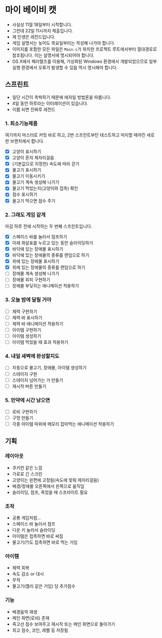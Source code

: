# 마이 베이비 캣
- 사실상 11월 18일부터 시작합니다.
- 그런데 22일 11시까지 제출입니다.
- 제 인생은 레전드입니다.
- 게임 설명서는 늦어도 목요일부터는 작성해 나가야 합니다.
- 이미지를 포함한 모든 파일은 `Main.c`가 위치한 프로젝트 루트에서부터 절대경로로 참조됩니다. 이는 설명서에 명시되어야 합니다.
- OS X에서 페러렐즈를 이용해, 가상화된 Windows 환경에서 개발되었으므로 일부 실행 환경에서 오류가 발생할 수 있음 역시 명시해야 합니다.

## 스프린트
- 일단 시간이 촉박하기 때문에 애자일 방법론을 따릅니다.
- 4일 동안 하루라는 이터레이션이 있습니다.
- 이쯤 되면 진짜루 레전드

### 1. 최소기능제품
여기까지 마스터로 커밋 바로 하고, 2번 스프린트부턴 테스트하고 머지할 때까진 새로 판 브랜치에서 합니다.

- [x] 고양이 표시하기
- [x] 고양이 혼자 제자리걸음
- [x] (기본값으로 지정한) 속도에 따라 걷기
- [x] 물고기 표시하기
- [x] 물고기 이동시키기
- [x] 물고기 계속 생성해 나가기
- [x] 물고기 먹었는지(고양이와 접촉) 확인
- [x] 점수 표시하기
- [x] 물고기 먹으면 점수 주기

### 2. 그래도 게임 같게
마감 하루 전에 시작하는 두 번째 스프린트입니다.

- [x] 스페이스 바를 눌러서 점프하기
- [x] 아래 화살표를 누르고 있는 동안 슬라이딩하기
- [x] 바닥에 있는 장애물 표시하기
- [x] 바닥에 있는 장애물의 종류를 랜덤으로 하기
- [x] 위에 있는 장애물 표시하기
- [x] 위에 있는 장애물의 종류를 랜덤으로 하기
- [ ] 장애물 계속 생성해 나가기
- [ ] 장애물 회피 구현하기
- [ ] 장애물 부딪히는 애니메이션 적용하기

### 3. 오늘 밤에 달릴 거야

- [ ] 체력 구현하기
- [ ] 체력 바 표시하기
- [ ] 체력 바 애니메이션 적용하기
- [ ] 아이템 구현하기
- [ ] 아이템 생성하기
- [ ] 아이템 먹었을 때 효과 적용하기

### 4. 내일 새벽에 완성할지도

- [ ] 자동으로 물고기, 장애물, 아이템 생성하기
- [ ] 스테이지 구현
- [ ] 스테이지 넘어가는 거 만들기
- [ ] 재시작 버튼 만들기

### 5. 만약에 시간 남으면

- [ ] 로비 구현하기
- [ ] 구멍 만들기
- [ ] 각종 아이템 따위에 메모리 잡아먹는 애니메이션 적용하기

## 기획

### 레이아웃
- 쿠키런 같은 느낌
- 가로로 긴 스크린
- 고양이는 왼편에 고정됨(속도에 맞춰 제자리걸음)
- 배경/장애물 오른쪽에서 왼쪽으로 움직임
- 슬라이딩, 점프, 죽었을 때 스프라이트 필요

### 조작
- 공룡 게임처럼...
- 스페이스 바 눌러서 점프
- 다운 키 눌러서 슬라이딩
- 아이템은 접촉하면 바로 써짐
- 물고기(?)도 접촉하면 바로 먹는 거임

### 아이템
- 체력 회복
- 속도 감소 or 대시
- 무적
- 물고기(젤리 같은 거임) 당 추가점수

### 기능
- 배경음악 재생
- 메인 화면(로비) 존재
- 죽고선 점수 보여주고 재시작 또는 메인 화면으로 돌아가기
- 최고 점수, 코인, 레벨 등 저장됨
